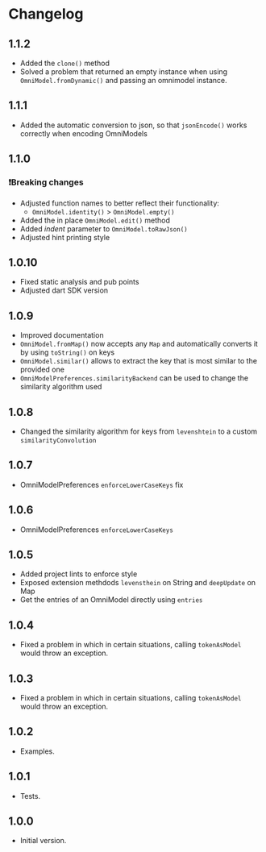 # Changelog

## 1.1.2

-   Added the `clone()` method
-   Solved a problem that returned an empty instance when using `OmniModel.fromDynamic()` and passing an omnimodel instance.

## 1.1.1

-   Added the automatic conversion to json, so that `jsonEncode()` works correctly when encoding OmniModels

## 1.1.0

### ❗Breaking changes

-   Adjusted function names to better reflect their functionality:
    -   `OmniModel.identity()` > `OmniModel.empty()`
-   Added the in place `OmniModel.edit()` method
-   Added _indent_ parameter to `OmniModel.toRawJson()`
-   Adjusted hint printing style

## 1.0.10

-   Fixed static analysis and pub points
-   Adjusted dart SDK version

## 1.0.9

-   Improved documentation
-   `OmniModel.fromMap()` now accepts any `Map` and automatically converts it by using `toString()` on keys
-   `OmniModel.similar()` allows to extract the key that is most similar to the provided one
-   `OmniModelPreferences.similarityBackend` can be used to change the similarity algorithm used

## 1.0.8

-   Changed the similarity algorithm for keys from `levenshtein` to a custom `similarityConvolution`

## 1.0.7

-   OmniModelPreferences `enforceLowerCaseKeys` fix

## 1.0.6

-   OmniModelPreferences `enforceLowerCaseKeys`

## 1.0.5

-   Added project lints to enforce style
-   Exposed extension methdods `levensthein` on String and `deepUpdate` on Map
-   Get the entries of an OmniModel directly using `entries`

## 1.0.4

-   Fixed a problem in which in certain situations, calling `tokenAsModel` would throw an exception.

## 1.0.3

-   Fixed a problem in which in certain situations, calling `tokenAsModel` would throw an exception.

## 1.0.2

-   Examples.

## 1.0.1

-   Tests.

## 1.0.0

-   Initial version.
